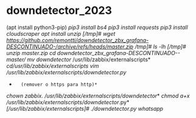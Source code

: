 # downdetector_2023


  (apt install python3-pip)
*pip3 install bs4*
*pip3 install requests*
*pip3 install cloudscraper*
*apt install unzip*
*[/tmp]# wget https://github.com/remontti/downdetector_zbx_grafana-DESCONTINUADO-/archive/refs/heads/master.zip*
*/tmp]# ls -lh*
*[/tmp]# unzip master.zip*
*cd downdetector_zbx_grafana-DESCONTINUADO--master/*
*mv downdetector* /usr/lib/zabbix/externalscripts*
*cd/usr/lib/zabbix/externalscripts*
*vim /usr/lib/zabbix/externalscripts/downdetector.py*
*		(remover o https para http)*
*chown zabbix. /usr/lib/zabbix/externalscripts/downdetector**
*chmod a+x /usr/lib/zabbix/externalscripts/downdetector*.py*
*[/usr/lib/zabbix/externalscripts]# ./downdetector.py whatsapp*
